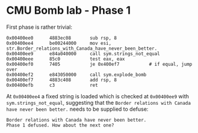 # CMU Bomb lab - Phase 1

First phase is rather trivial:

```
0x00400ee0      4883ec08       sub rsp, 8
0x00400ee4      be00244000     mov esi, str.Border_relations_with_Canada_have_never_been_better.
0x00400ee9      e84a040000     call sym.strings_not_equal
0x00400eee      85c0           test eax, eax
0x00400ef0      7405           je 0x400ef7           # if equal, jump over
0x00400ef2      e843050000     call sym.explode_bomb
0x00400ef7      4883c408       add rsp, 8
0x00400efb      c3             ret
```

At `0x00400ee4` a fixed string is loaded which is checked at `0x00400ee9` with `sym.strings_not_equal`, suggesting that the `Border relations with Canada have never been better.` needs to be supplied to defuse:

```
Border relations with Canada have never been better.
Phase 1 defused. How about the next one?
```
